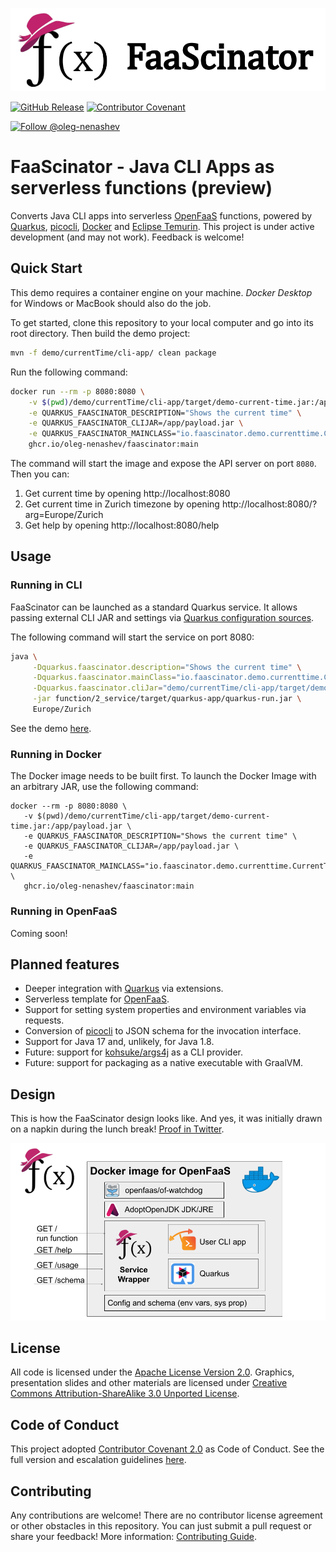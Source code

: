<p align="center"><img src="docs/images/repo-header.png" alt="FaaScinator"></p>

[![GitHub Release](https://img.shields.io/github/release/oleg-nenashev/faascinator.svg)](https://github.com/oleg-nenashev//faascinator/releases)
[![Contributor Covenant](https://img.shields.io/badge/Contributor%20Covenant-2.0-4baaaa.svg)](code_of_conduct.md)

[![Follow @oleg-nenashev](https://img.shields.io/twitter/follow/oleg_nenashev.svg?style=social)](https://twitter.com/intent/follow?screen_name=oleg_nenashev) 

# FaaScinator - Java CLI Apps as serverless functions (preview)

Converts Java CLI apps into serverless [OpenFaaS](https://www.openfaas.com/) functions, 
powered by [Quarkus](https://quarkus.io/), [picocli](https://picocli.info/), [Docker](https://www.docker.com/) and [Eclipse Temurin](https://adoptium.net/temurin/releases/).
This project is under active development (and may not work).
Feedback is welcome!

## Quick Start

This demo requires a container engine on your machine.
_Docker Desktop_ for Windows or MacBook should also do the job.

To get started, clone this repository to your local computer and go into its root directory.
Then build the demo project:

```bash
mvn -f demo/currentTime/cli-app/ clean package
```

Run the following command:

```bash
docker run --rm -p 8080:8080 \
	-v $(pwd)/demo/currentTime/cli-app/target/demo-current-time.jar:/app/payload.jar \
 	-e QUARKUS_FAASCINATOR_DESCRIPTION="Shows the current time" \
	-e QUARKUS_FAASCINATOR_CLIJAR=/app/payload.jar \
	-e QUARKUS_FAASCINATOR_MAINCLASS="io.faascinator.demo.currenttime.CurrentTime" \
	ghcr.io/oleg-nenashev/faascinator:main
```

The command will start the image and expose the API server on port `8080`.
Then you can:

1. Get current time by opening http://localhost:8080
2. Get current time in Zurich timezone by opening http://localhost:8080/?arg=Europe/Zurich
3. Get help by opening http://localhost:8080/help

## Usage

### Running in CLI

FaaScinator can be launched as a standard Quarkus service.
It allows passing external CLI JAR and settings via
[Quarkus configuration sources](https://quarkus.io/guides/config-reference#configuration_sources).

The following command will start the service on port 8080:

```bash
java \
     -Dquarkus.faascinator.description="Shows the current time" \
     -Dquarkus.faascinator.mainClass="io.faascinator.demo.currenttime.CurrentTime" \
     -Dquarkus.faascinator.cliJar="demo/currentTime/cli-app/target/demo-current-time.jar" \
     -jar function/2_service/target/quarkus-app/quarkus-run.jar \
     Europe/Zurich
```

See the demo [here](./demo/currentTime).

### Running in Docker

The Docker image needs to be built first.
To launch the Docker Image with an arbitrary JAR, use the following command:

```shell
docker --rm -p 8080:8080 \
   -v $(pwd)/demo/currentTime/cli-app/target/demo-current-time.jar:/app/payload.jar \
   -e QUARKUS_FAASCINATOR_DESCRIPTION="Shows the current time" \
   -e QUARKUS_FAASCINATOR_CLIJAR=/app/payload.jar \
   -e QUARKUS_FAASCINATOR_MAINCLASS="io.faascinator.demo.currenttime.CurrentTime" \
   ghcr.io/oleg-nenashev/faascinator:main
```

### Running in OpenFaaS

Coming soon!

## Planned features

* Deeper integration with [Quarkus](https://quarkus.io/) via extensions.
* Serverless template for [OpenFaaS](https://www.openfaas.com/).
* Support for setting system properties and environment variables via requests.
* Conversion of [picocli](https://picocli.info/) to JSON schema for the invocation interface.
* Support for Java 17 and, unlikely, for Java 1.8.
* Future: support for [kohsuke/args4j](https://github.com/kohsuke/args4j) as a CLI provider.
* Future: support for packaging as a native executable with GraalVM.

## Design

This is how the FaaScinator design looks like.
And yes, it was initially drawn on a napkin during the lunch break!
[Proof in Twitter](https://twitter.com/oleg_nenashev/status/1408776830363082758).

![FaaScinator design](/docs/images/faascinator-design.png)

## License

All code is licensed under the [Apache License Version 2.0](https://www.apache.org/licenses/LICENSE-2.0).
Graphics, presentation slides and other materials are licensed under
[Creative Commons Attribution-ShareAlike 3.0 Unported License](https://creativecommons.org/licenses/by-sa/3.0/).

## Code of Conduct

This project adopted [Contributor Covenant 2.0](https://www.contributor-covenant.org/) as Code of Conduct.
See the full version and escalation guidelines [here](./CODE_OF_CONDUCT.md).

## Contributing

Any contributions are welcome!
There are no contributor license agreement or other obstacles in this repository.
You can just submit a pull request or share your feedback!
More information: [Contributing Guide](./CONTRIBUTING.md).
